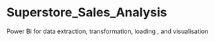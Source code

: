 # Superstore_Sales_Analysis
Power Bi for data extraction, transformation, loading , and visualisation
